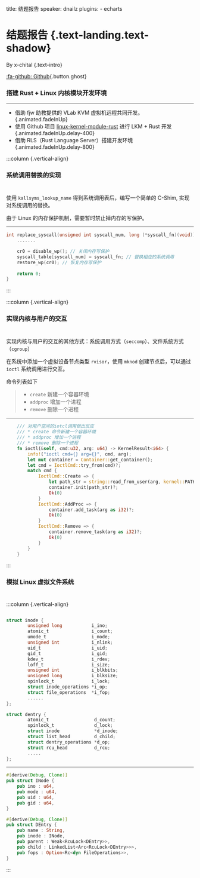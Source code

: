 title: 结题报告
speaker: dnailz
plugins:
    - echarts

<slide class="bg-black-blue aligncenter" image="https://source.unsplash.com/C1HhAQrbykQ/ .dark">

# 结题报告 {.text-landing.text-shadow}

By x-chital {.text-intro}

[:fa-github: Github](https://github.com/OSH-2020/x-chital){.button.ghost}


<slide :class="size-80">

### 搭建 Rust + Linux 内核模块开发环境
---

* 借助 fjw 助教提供的 VLab KVM 虚拟机远程共同开发。 {.animated.fadeInUp}
* 使用 Github 项目 [linux-kernel-module-rust](https://github.com/fishinabarrel/linux-kernel-module-rust) 进行 LKM + Rust 开发   {.animated.fadeInUp.delay-400}
* 借助 RLS（Rust Language Server）搭建开发环境 {.animated.fadeInUp.delay-800}

<slide :class="size-80">

:::column {.vertical-align}
### 系统调用替换的实现
# 
#
#
#

使用 `kallsyms_lookup_name` 得到系统调用表后，编写一个简单的 C-Shim, 实现对系统调用的替换。

由于 Linux 的内存保护机制，需要暂时禁止掉内存的写保护。

----

```c
int replace_syscall(unsigned int syscall_num, long (*syscall_fn)(void)) { 
    .......

    cr0 = disable_wp(); // 关闭内存写保护
    syscall_table[syscall_num] = syscall_fn; // 替换相应的系统调用
    restore_wp(cr0); // 恢复内存写保护
    
    return 0;
}
```
:::

<slide :class="size-80">

:::column {.vertical-align}
### 实现内核与用户的交互
# 
#
#
#

实现内核与用户的交互的其他方式：系统调用方式（`seccomp`）、文件系统方式（`cgroup`）

在系统中添加一个虚拟设备节点类型 `rvisor`，使用 `mknod` 创建节点后，可以通过 `ioctl` 系统调用进行交互。

命令列表如下

> * `create` 新建一个容器环境
> * `addproc` 增加一个进程
> * `remove` 删除一个进程

----

```rust
    /// 对用户空间的iotcl调用做出反应
    /// * create 命令新建一个容器环境
    /// * addproc 增加一个进程
    /// * remove 删除一个进程
    fn ioctl(&self, cmd:u32, arg: u64) -> KernelResult<i64> {
        info!("ioctl cmd={} arg={}", cmd, arg);
        let mut container = Container::get_container();
        let cmd = IoctlCmd::try_from(cmd)?;
        match cmd {
            IoctlCmd::Create => {
                let path_str = string::read_from_user(arg, kernel::PATH_MAX)?;
                container.init(path_str)?;
                Ok(0)
            }
            IoctlCmd::AddProc => {
                container.add_task(arg as i32)?;
                Ok(0)
            }
            IoctlCmd::Remove => {
                container.remove_task(arg as i32)?;
                Ok(0)
            }
        }
    }
```
:::

<slide :class="size-80">

### 模拟 Linux 虚拟文件系统
# 
#
#
#
# 
#
#
#

:::column {.vertical-align}

```c

struct inode {         
        unsigned long           i_ino;
        atomic_t                i_count;
        umode_t                 i_mode;
        unsigned int            i_nlink;
        uid_t                   i_uid;
        gid_t                   i_gid;
        kdev_t                  i_rdev;
        loff_t                  i_size;
        unsigned int            i_blkbits;
        unsigned long           i_blksize;
        spinlock_t              i_lock;
        struct inode_operations *i_op;
        struct file_operations  *i_fop;
        ......
};

struct dentry {
        atomic_t                 d_count;      
        spinlock_t               d_lock;       
        struct inode             *d_inode;     
        struct list_head         d_child;      
        struct dentry_operations *d_op;        
        struct rcu_head          d_rcu;        
        .....
};
```

----

```rust
#[derive(Debug, Clone)]
pub struct INode {
    pub ino : u64,
    pub mode : u64,
    pub uid : u64,
    pub gid : u64,
}

#[derive(Debug, Clone)]
pub struct DEntry {
    pub name : String,
    pub inode : INode,
    pub parent : Weak<RcuLock<DEntry>>,
    pub child : LinkedList<Arc<RcuLock<DEntry>>>,
    pub fops : Option<Rc<dyn FileOperations>>,
}

```
:::